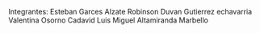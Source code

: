 Integrantes:
        Esteban Garces Alzate 
        Robinson Duvan Gutierrez echavarria 
        Valentina Osorno Cadavid 
        Luis Miguel Altamiranda Marbello 
